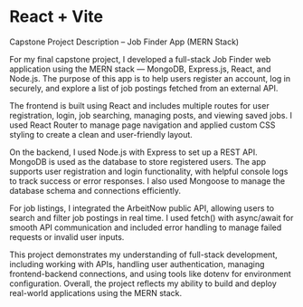 # React + Vite
Capstone Project Description – Job Finder App (MERN Stack)

For my final capstone project, I developed a full-stack Job Finder web application using the MERN stack — MongoDB, Express.js, React, and Node.js. The purpose of this app is to help users register an account, log in securely, and explore a list of job postings fetched from an external API.

The frontend is built using React and includes multiple routes for user registration, login, job searching, managing posts, and viewing saved jobs. I used React Router to manage page navigation and applied custom CSS styling to create a clean and user-friendly layout.

On the backend, I used Node.js with Express to set up a REST API. MongoDB is used as the database to store registered users. The app supports user registration and login functionality, with helpful console logs to track success or error responses. I also used Mongoose to manage the database schema and connections efficiently.

For job listings, I integrated the ArbeitNow public API, allowing users to search and filter job postings in real time. I used fetch() with async/await for smooth API communication and included error handling to manage failed requests or invalid user inputs.

This project demonstrates my understanding of full-stack development, including working with APIs, handling user authentication, managing frontend-backend connections, and using tools like dotenv for environment configuration. Overall, the project reflects my ability to build and deploy real-world applications using the MERN stack.